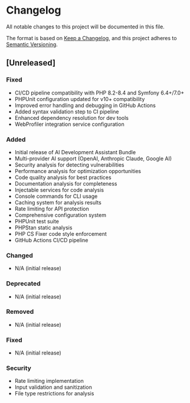 # Changelog

All notable changes to this project will be documented in this file.

The format is based on [Keep a Changelog](https://keepachangelog.com/en/1.0.0/),
and this project adheres to [Semantic Versioning](https://semver.org/spec/v2.0.0.html).

## [Unreleased]

### Fixed
- CI/CD pipeline compatibility with PHP 8.2-8.4 and Symfony 6.4+/7.0+
- PHPUnit configuration updated for v10+ compatibility  
- Improved error handling and debugging in GitHub Actions
- Added syntax validation step to CI pipeline
- Enhanced dependency resolution for dev tools
- WebProfiler integration service configuration

### Added
- Initial release of AI Development Assistant Bundle
- Multi-provider AI support (OpenAI, Anthropic Claude, Google AI)
- Security analysis for detecting vulnerabilities
- Performance analysis for optimization opportunities
- Code quality analysis for best practices
- Documentation analysis for completeness
- Injectable services for code analysis
- Console commands for CLI usage
- Caching system for analysis results
- Rate limiting for API protection
- Comprehensive configuration system
- PHPUnit test suite
- PHPStan static analysis
- PHP CS Fixer code style enforcement
- GitHub Actions CI/CD pipeline

### Changed
- N/A (initial release)

### Deprecated
- N/A (initial release)

### Removed
- N/A (initial release)

### Fixed
- N/A (initial release)

### Security
- Rate limiting implementation
- Input validation and sanitization
- File type restrictions for analysis
